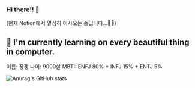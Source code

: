 ### Hi there!! 👋
(현재 Notion에서 열심히 이사오는 중입니다...🐜🐜)  
## 🌱 I'm currently learning on every beautiful thing in computer.  
이름: 장갱
나이: 9000살
MBTI: ENFJ 80% + INFJ 15% + ENTJ 5%



<!--
**comjke33/comjke33** is a ✨ _special_ ✨ repository because its `README.md` (this file) appears on your GitHub profile.

Here are some ideas to get you started:

- 🔭 I’m currently working on ...
- 🌱 I’m currently learning ...
- 👯 I’m looking to collaborate on ...
- 🤔 I’m looking for help with ...
- 💬 Ask me about ...
- 📫 How to reach me: ...
- 😄 Pronouns: ...
- ⚡ Fun fact: ...
-->
<!--
<a href="https://www.google.com/" target="_blank"><img src="https://img.shields.io/badge/sallyruddms@gmail.com-EA4335?style=flat-square&logo=<svg role="img" viewBox="0 0 24 24" xmlns="http://www.w3.org/2000/svg"><title>Gmail</title><path d="M24 5.457v13.909c0 .904-.732 1.636-1.636 1.636h-3.819V11.73L12 16.64l-6.545-4.91v9.273H1.636A1.636 1.636 0 0 1 0 19.366V5.457c0-2.023 2.309-3.178 3.927-1.964L5.455 4.64 12 9.548l6.545-4.91 1.528-1.145C21.69 2.28 24 3.434 24 5.457z"/></svg>&logoColor=FFFFFF"/></a>
-->

<!--
token: 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
-->
![Anurag's GitHub stats](https://github-readme-stats.vercel.app/api?username=comjke33&show_icons=true&theme=nightowl)

